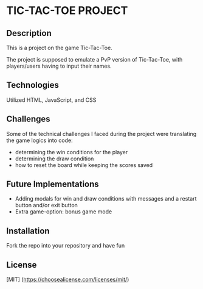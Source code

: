 # TIC-TAC-TOE PROJECT


## Description

This is a project on the game Tic-Tac-Toe.

The project is supposed to emulate a PvP version of Tic-Tac-Toe,
with players/users having to input their names.


## Technologies 

Utilized HTML, JavaScript, and CSS


## Challenges

Some of the technical challenges I faced during the project were translating
the game logics into code:

- determining the win conditions for the player
- determining the draw condition 
- how to reset the board while keeping the scores saved


## Future Implementations

- Adding modals for win and draw conditions with messages and a 
  restart button and/or exit button
- Extra game-option: bonus game mode


## Installation

Fork the repo into your repository and have fun


## License

[MIT]
(https://choosealicense.com/licenses/mit/)